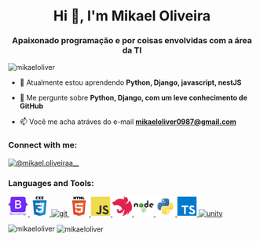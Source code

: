 <h1 align="center">Hi 👋, I'm Mikael Oliveira</h1>
<h3 align="center">Apaixonado programação e por coisas envolvidas com a área da TI</h3>

<p align="left"> <img src="https://komarev.com/ghpvc/?username=mikaeloliver&label=Profile%20views&color=0e75b6&style=flat" alt="mikaeloliver" /> </p>

- 🌱 Atualmente estou aprendendo **Python, Django, javascript, nestJS**

- 💬 Me pergunte sobre **Python, Django, com um leve conhecimento de GitHub**

- 📫 Você me acha atráves do e-mail **mikaeloliver0987@gmail.com**

<h3 align="left">Connect with me:</h3>
<p align="left">
<a href="https://instagram.com/@mikael.oliveiraa__" target="blank"><img align="center" src="https://raw.githubusercontent.com/rahuldkjain/github-profile-readme-generator/master/src/images/icons/Social/instagram.svg" alt="@mikael.oliveiraa__" height="30" width="40" /></a>
</p>

<h3 align="left">Languages and Tools:</h3>
<p align="left"> <a href="https://getbootstrap.com" target="_blank" rel="noreferrer"> <img src="https://raw.githubusercontent.com/devicons/devicon/master/icons/bootstrap/bootstrap-plain-wordmark.svg" alt="bootstrap" width="40" height="40"/> </a> <a href="https://www.w3schools.com/css/" target="_blank" rel="noreferrer"> <img src="https://raw.githubusercontent.com/devicons/devicon/master/icons/css3/css3-original-wordmark.svg" alt="css3" width="40" height="40"/> </a> <a href="https://git-scm.com/" target="_blank" rel="noreferrer"> <img src="https://www.vectorlogo.zone/logos/git-scm/git-scm-icon.svg" alt="git" width="40" height="40"/> </a> <a href="https://www.w3.org/html/" target="_blank" rel="noreferrer"> <img src="https://raw.githubusercontent.com/devicons/devicon/master/icons/html5/html5-original-wordmark.svg" alt="html5" width="40" height="40"/> </a> <a href="https://developer.mozilla.org/en-US/docs/Web/JavaScript" target="_blank" rel="noreferrer"> <img src="https://raw.githubusercontent.com/devicons/devicon/master/icons/javascript/javascript-original.svg" alt="javascript" width="40" height="40"/> </a> <a href="https://nestjs.com/" target="_blank" rel="noreferrer"> <img src="https://raw.githubusercontent.com/devicons/devicon/master/icons/nestjs/nestjs-plain.svg" alt="nestjs" width="40" height="40"/> </a> <a href="https://nodejs.org" target="_blank" rel="noreferrer"> <img src="https://raw.githubusercontent.com/devicons/devicon/master/icons/nodejs/nodejs-original-wordmark.svg" alt="nodejs" width="40" height="40"/> </a> <a href="https://www.python.org" target="_blank" rel="noreferrer"> <img src="https://raw.githubusercontent.com/devicons/devicon/master/icons/python/python-original.svg" alt="python" width="40" height="40"/> </a> <a href="https://www.typescriptlang.org/" target="_blank" rel="noreferrer"> <img src="https://raw.githubusercontent.com/devicons/devicon/master/icons/typescript/typescript-original.svg" alt="typescript" width="40" height="40"/> </a> <a href="https://unity.com/" target="_blank" rel="noreferrer"> <img src="https://www.vectorlogo.zone/logos/unity3d/unity3d-icon.svg" alt="unity" width="40" height="40"/> </a> </p>

<p><img align="left" src="https://github-readme-stats.vercel.app/api/top-langs?username=mikaeloliver&show_icons=true&locale=en&layout=compact" alt="mikaeloliver" /></p>

<p>&nbsp;<img align="center" src="https://github-readme-stats.vercel.app/api?username=mikaeloliver&show_icons=true&locale=en" alt="mikaeloliver" /></p>
<!---
# 👋 Hello! Welcome to my Github profile.
## My name is Mikael and my nickname is "Mika/ShiirT"!

MikaelOliver/MikaelOliver is a ✨ special ✨ repository because its `README.md` (this file) appears on your GitHub profile.
You can click the Preview link to take a look at your changes.
--->
